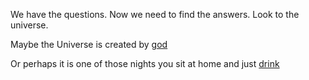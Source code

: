 We have the questions. Now we need to find the answers. Look to the universe.

Maybe the Universe is created by [god](../cosmological_argument/cosmological_argument.md)

Or perhaps it is one of those nights you sit at home and just [drink](../drink/drink.md)